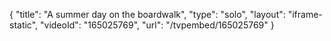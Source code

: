 {
    "title": "A summer day on the boardwalk",
    "type": "solo",
    "layout": "iframe-static",
    "videoId": "165025769",
    "url": "\/tvpembed\/165025769"
}